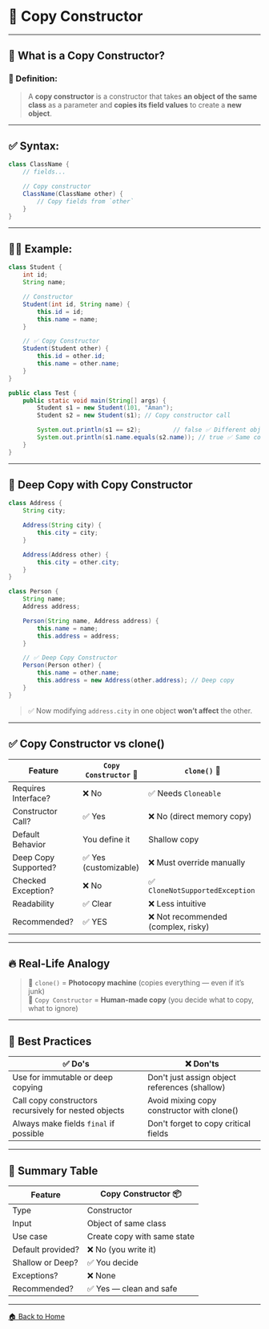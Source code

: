 # 📄 Copy Constructor

---

## 🧠 What is a Copy Constructor?

### 📌 Definition:

> A **copy constructor** is a constructor that takes **an object of the same class** as a parameter and **copies its field values** to create a **new object**.

---

## ✅ Syntax:

```java
class ClassName {
    // fields...

    // Copy constructor
    ClassName(ClassName other) {
        // Copy fields from `other`
    }
}
```

---

## 🧑‍🎓 Example:

```java
class Student {
    int id;
    String name;

    // Constructor
    Student(int id, String name) {
        this.id = id;
        this.name = name;
    }

    // ✅ Copy Constructor
    Student(Student other) {
        this.id = other.id;
        this.name = other.name;
    }
}
```

```java
public class Test {
    public static void main(String[] args) {
        Student s1 = new Student(101, "Aman");
        Student s2 = new Student(s1); // Copy constructor call

        System.out.println(s1 == s2);         // false ✅ Different objects
        System.out.println(s1.name.equals(s2.name)); // true ✅ Same content
    }
}
```

---

## 🧬 Deep Copy with Copy Constructor

```java
class Address {
    String city;

    Address(String city) {
        this.city = city;
    }

    Address(Address other) {
        this.city = other.city;
    }
}

class Person {
    String name;
    Address address;

    Person(String name, Address address) {
        this.name = name;
        this.address = address;
    }

    // ✅ Deep Copy Constructor
    Person(Person other) {
        this.name = other.name;
        this.address = new Address(other.address); // Deep copy
    }
}
```

> ✅ Now modifying `address.city` in one object **won’t affect** the other.

---

## ✅ Copy Constructor vs clone()

| Feature              | `Copy Constructor` 🧱 | `clone()` 🔁                       |
| -------------------- | --------------------- | ---------------------------------- |
| Requires Interface?  | ❌ No                  | ✅ Needs `Cloneable`                |
| Constructor Call?    | ✅ Yes                 | ❌ No (direct memory copy)          |
| Default Behavior     | You define it         | Shallow copy                       |
| Deep Copy Supported? | ✅ Yes (customizable)  | ❌ Must override manually           |
| Checked Exception?   | ❌ No                  | ✅ `CloneNotSupportedException`     |
| Readability          | ✅ Clear               | ❌ Less intuitive                   |
| Recommended?         | ✅ YES                 | ❌ Not recommended (complex, risky) |

---

## 🔥 Real-Life Analogy

> 🧬 `clone()` = **Photocopy machine** (copies everything — even if it’s junk)  
> 🧱 `Copy Constructor` = **Human-made copy** (you decide what to copy, what to ignore)

---

## 🧼 Best Practices

| ✅ Do's                                                | ❌ Don'ts                                      |
| ----------------------------------------------------- | --------------------------------------------- |
| Use for immutable or deep copying                     | Don't just assign object references (shallow) |
| Call copy constructors recursively for nested objects | Avoid mixing copy constructor with clone()    |
| Always make fields `final` if possible                | Don't forget to copy critical fields          |

---

## 🏁 Summary Table

| Feature           | Copy Constructor 📦         |
| ----------------- | --------------------------- |
| Type              | Constructor                 |
| Input             | Object of same class        |
| Use case          | Create copy with same state |
| Default provided? | ❌ No (you write it)         |
| Shallow or Deep?  | ✅ You decide                |
| Exceptions?       | ❌ None                      |
| Recommended?      | ✅ Yes — clean and safe      |

---

[🏠 Back to Home](../../README.md)